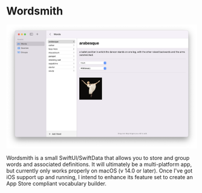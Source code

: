 # Wordsmith

![](readme-assets/wordsmith-arabesque.png)

Wordsmith is a small SwiftUI/SwiftData that allows you to store and group words and associated 
definitions. It will ultimately be a multi-platform app, but currently only works properly on 
macOS (v 14.0 or later). Once I've got iOS support up and running, I intend to enhance its feature 
set to create an App Store compliant vocabulary builder.
